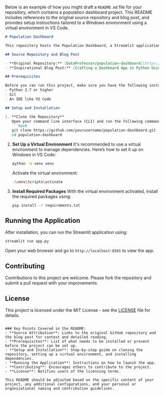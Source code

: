 Below is an example of how you might draft a `README.md` file for your repository, which contains a population dashboard project. This README includes references to the original source repository and blog post, and provides setup instructions tailored to a Windows environment using a virtual environment in VS Code.

```markdown
# Population Dashboard

This repository hosts the Population Dashboard, a Streamlit application that visualizes population data interactively. The project is inspired by and based on concepts demonstrated in Chanin Nantasenamat's (Data Professor) blog post on Streamlit and his corresponding GitHub repository.

## Source Repository and Blog Post

- **Original Repository:** [DataProfessor/population-dashboard](https://github.com/dataprofessor/population-dashboard?ref=blog.streamlit.io)
- **Inspirational Blog Post:** [Crafting a Dashboard App in Python Using Streamlit](https://blog.streamlit.io/crafting-a-dashboard-app-in-python-using-streamlit/#36-app-layout)

## Prerequisites

Before you can run this project, make sure you have the following installed:
- Python 3.7 or higher
- Git
- An IDE like VS Code

## Setup and Installation

1. **Clone the Repository**
   Open your command line interface (CLI) and run the following command to clone the repo:
   ```bash
   git clone https://github.com/yourusername/population-dashboard.git
   cd population-dashboard
   ```

2. **Set Up a Virtual Environment**
   It's recommended to use a virtual environment to manage dependencies. Here’s how to set it up on Windows in VS Code:
   ```bash
   python -m venv venv
   ```
   Activate the virtual environment:
   ```bash
   .\venv\Scripts\activate
   ```

3. **Install Required Packages**
   With the virtual environment activated, install the required packages using:
   ```bash
   pip install -r requirements.txt
   ```

## Running the Application

After installation, you can run the Streamlit application using:
```bash
streamlit run app.py
```

Open your web browser and go to `http://localhost:8501` to view the app.

## Contributing

Contributions to this project are welcome. Please fork the repository and submit a pull request with your improvements.

## License

This project is licensed under the MIT License - see the [LICENSE](LICENSE.md) file for details.

```

### Key Points Covered in the README:
- **Source Attribution**: Links to the original GitHub repository and the blog post for context and detailed reading.
- **Prerequisites**: List of what needs to be installed or present before the project can be set up.
- **Setup and Installation**: Step-by-step guide on cloning the repository, setting up a virtual environment, and installing dependencies.
- **Running the Application**: Instructions on how to launch the app.
- **Contributing**: Encourages others to contribute to the project.
- **License**: Notifies users of the licensing terms.

This README should be adjusted based on the specific content of your project, any additional configurations, and your personal or organizational naming and contribution guidelines.
